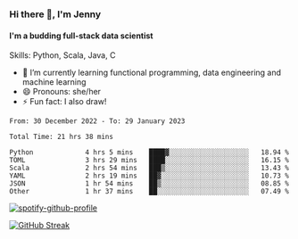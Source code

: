 ### Hi there 👋, I'm Jenny
#### I'm a budding full-stack data scientist

Skills: Python, Scala, Java, C

- 🌱 I’m currently learning functional programming, data engineering and machine learning 
- 😄 Pronouns: she/her 
- ⚡ Fun fact: I also draw! 

<!--START_SECTION:waka-->

```text
From: 30 December 2022 - To: 29 January 2023

Total Time: 21 hrs 38 mins

Python             4 hrs 5 mins    ████▓░░░░░░░░░░░░░░░░░░░░   18.94 %
TOML               3 hrs 29 mins   ████░░░░░░░░░░░░░░░░░░░░░   16.15 %
Scala              2 hrs 54 mins   ███▒░░░░░░░░░░░░░░░░░░░░░   13.43 %
YAML               2 hrs 19 mins   ██▓░░░░░░░░░░░░░░░░░░░░░░   10.73 %
JSON               1 hr 54 mins    ██▒░░░░░░░░░░░░░░░░░░░░░░   08.85 %
Other              1 hr 37 mins    ██░░░░░░░░░░░░░░░░░░░░░░░   07.49 %
```

<!--END_SECTION:waka-->

[![spotify-github-profile](https://spotify-github-profile.vercel.app/api/view?uid=kh5e5q72420aadpa715ryg9u4&cover_image=true&theme=novatorem&bar_color_cover=true&bar_color=53b14f)](https://spotify-github-profile.vercel.app/api/view?uid=kh5e5q72420aadpa715ryg9u4&redirect=true)

[![GitHub Streak](https://streak-stats.demolab.com?user=jinkjonks&theme=monokai&hide_border=true&date_format=j%20M%5B%20Y%5D)](https://git.io/streak-stats)

